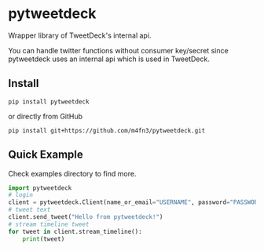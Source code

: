 # pytweetdeck
Wrapper library of TweetDeck's internal api.

You can handle twitter functions without consumer key/secret since pytweetdeck uses an internal api which is used in TweetDeck.

## Install
```
pip install pytweetdeck
```
or directly from GitHub
```
pip install git+https://github.com/m4fn3/pytweetdeck.git
```
## Quick Example
Check examples directory to find more.
```python
import pytweetdeck
# login
client = pytweetdeck.Client(name_or_email="USERNAME", password="PASSWORD")
# tweet text
client.send_tweet("Hello from pytweetdeck!")
# stream timeline tweet
for tweet in client.stream_timeline():
    print(tweet)
```

